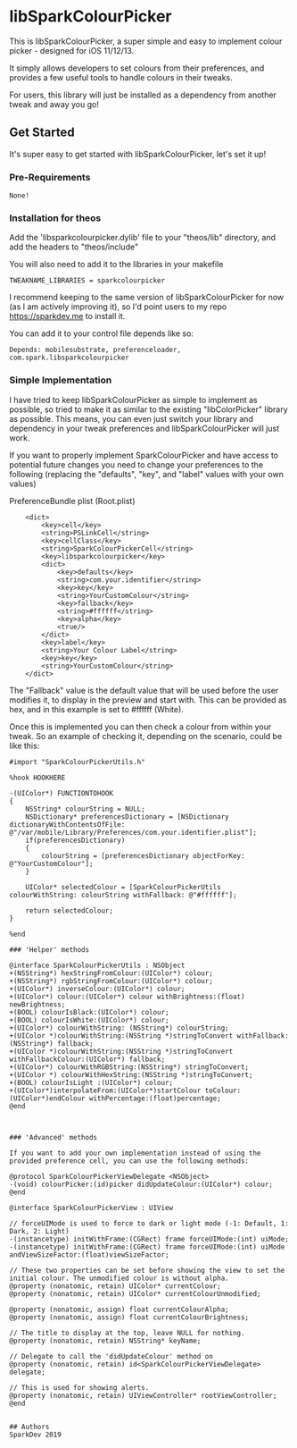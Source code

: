 # libSparkColourPicker
This is libSparkColourPicker, a super simple and easy to implement colour picker - designed for iOS 11/12/13.

It simply allows developers to set colours from their preferences, and provides a few useful tools to handle colours in their tweaks.

For users, this library will just be installed as a dependency from another tweak and away you go!

## Get Started
It's super easy to get started with libSparkColourPicker, let's set it up!

### Pre-Requirements
```
None!
```

### Installation for theos
Add the 'libsparkcolourpicker.dylib' file to your "theos/lib" directory, and add the headers to "theos/include"

You will also need to add it to the libraries in your makefile
```
TWEAKNAME_LIBRARIES = sparkcolourpicker
```

I recommend keeping to the same version of libSparkColourPicker for now (as I am actively improving it), so I'd point users to my repo https://sparkdev.me to install it.

You can add it to your control file depends like so:

```
Depends: mobilesubstrate, preferenceloader, com.spark.libsparkcolourpicker
```


### Simple Implementation

I have tried to keep libSparkColourPicker as simple to implement as possible, so tried to make it as similar to the existing "libColorPicker" library as possible.
This means, you can even just switch your library and dependency in your tweak preferences and libSparkColourPicker will just work.

If you want to properly implement SparkColourPicker and have access to potential future changes you need to change your preferences to the following (replacing the "defaults", "key", and "label" values with your own values)

PreferenceBundle plist (Root.plist)
```
	<dict>
		<key>cell</key>
		<string>PSLinkCell</string>
		<key>cellClass</key>
		<string>SparkColourPickerCell</string>
		<key>libsparkcolourpicker</key>
		<dict>
			<key>defaults</key>
			<string>com.your.identifier</string>
			<key>key</key>
			<string>YourCustomColour</string>
			<key>fallback</key>
			<string>#ffffff</string>
			<key>alpha</key>
			<true/>
		</dict>
		<key>label</key>
		<string>Your Colour Label</string>
		<key>key</key>
		<string>YourCustomColour</string>
	</dict>
```
The "Fallback" value is the default value that will be used before the user modifies it, to display in the preview and start with. This can be provided as hex, and in this example is set to #ffffff (White).

Once this is implemented you can then check a colour from within your tweak.
So an example of checking it, depending on the scenario, could be like this:

```
#import "SparkColourPickerUtils.h"

%hook HOOKHERE

-(UIColor*) FUNCTIONTOHOOK
{
    NSString* colourString = NULL;
    NSDictionary* preferencesDictionary = [NSDictionary dictionaryWithContentsOfFile: @"/var/mobile/Library/Preferences/com.your.identifier.plist"];
    if(preferencesDictionary)
    {
        colourString = [preferencesDictionary objectForKey: @"YourCustomColour"];
    }

    UIColor* selectedColour = [SparkColourPickerUtils colourWithString: colourString withFallback: @"#ffffff"];

    return selectedColour;
}

%end

### 'Helper' methods

```
    @interface SparkColourPickerUtils : NSObject
    +(NSString*) hexStringFromColour:(UIColor*) colour;
    +(NSString*) rgbStringFromColour:(UIColor*) colour;
    +(UIColor*) inverseColour:(UIColor*) colour;
    +(UIColor*) colour:(UIColor*) colour withBrightness:(float) newBrightness;
    +(BOOL) colourIsBlack:(UIColor*) colour;
    +(BOOL) colourIsWhite:(UIColor*) colour;
    +(UIColor*) colourWithString: (NSString*) colourString;
    +(UIColor *)colourWithString:(NSString *)stringToConvert withFallback:(NSString*) fallback;
    +(UIColor *)colourWithString:(NSString *)stringToConvert withFallbackColour:(UIColor*) fallback;
    +(UIColor*) colourWithRGBString:(NSString*) stringToConvert;
    +(UIColor *) colourWithHexString:(NSString *)stringToConvert;
    +(BOOL) colourIsLight :(UIColor*) colour;
    +(UIColor*)interpolateFrom:(UIColor*)startColour toColour:(UIColor*)endColour withPercentage:(float)percentage;
    @end
```


### 'Advanced' methods

If you want to add your own implementation instead of using the provided preference cell, you can use the following methods:

```
    @protocol SparkColourPickerViewDelegate <NSObject>
    -(void) colourPicker:(id)picker didUpdateColour:(UIColor*) colour;
    @end

    @interface SparkColourPickerView : UIView

    // forceUIMode is used to force to dark or light mode (-1: Default, 1: Dark, 2: Light)
    -(instancetype) initWithFrame:(CGRect) frame forceUIMode:(int) uiMode;
    -(instancetype) initWithFrame:(CGRect) frame forceUIMode:(int) uiMode andViewSizeFactor:(float)viewSizeFactor;

    // These two properties can be set before showing the view to set the initial colour. The unmodified colour is without alpha.
    @property (nonatomic, retain) UIColor* currentColour;
    @property (nonatomic, retain) UIColor* currentColourUnmodified;

    @property (nonatomic, assign) float currentColourAlpha;
    @property (nonatomic, assign) float currentColourBrightness;

    // The title to display at the top, leave NULL for nothing.
    @property (nonatomic, retain) NSString* keyName;

    // Delegate to call the 'didUpdateColour' method on
    @property (nonatomic, retain) id<SparkColourPickerViewDelegate> delegate;
    
    // This is used for showing alerts.
    @property (nonatomic, retain) UIViewController* rootViewController;
    @end
```

## Authors
SparkDev 2019
